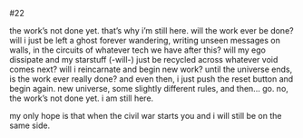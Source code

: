 #22

the work’s not done yet. that’s why i’m still here. will the work ever be done? will i just be left a ghost forever wandering, writing unseen messages on walls, in the circuits of whatever tech we have after this? will my ego dissipate and my starstuff (-will-) just be recycled across whatever void comes next? will i reincarnate and begin new work? until the universe ends, is the work ever really done? and even then, i just push the reset button and begin again. new universe, some slightly different rules, and then... go. no, the work’s not done yet. i am still here.

my only hope is 
that when the civil war starts
you and i
will still be
on the same side.